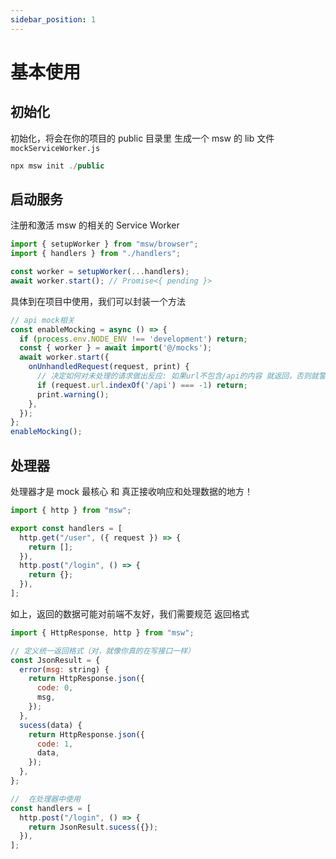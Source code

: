 ```yaml
---
sidebar_position: 1
---
```


# 基本使用

## 初始化

初始化，将会在你的项目的 public 目录里 生成一个 msw 的 lib 文件 `mockServiceWorker.js`

```js
npx msw init ./public
```

## 启动服务

注册和激活 msw 的相关的 Service Worker

```js
import { setupWorker } from "msw/browser";
import { handlers } from "./handlers";

const worker = setupWorker(...handlers);
await worker.start(); // Promise<{ pending }>
```


具体到在项目中使用，我们可以封装一个方法
```js
// api mock相关
const enableMocking = async () => {
  if (process.env.NODE_ENV !== 'development') return;
  const { worker } = await import('@/mocks');
  await worker.start({
    onUnhandledRequest(request, print) {
      // 决定如何对未处理的请求做出反应: 如果url不包含/api的内容 就返回，否则就警告
      if (request.url.indexOf('/api') === -1) return;
      print.warning();
    },
  });
};
enableMocking();
```

## 处理器

处理器才是 mock 最核心 和 真正接收响应和处理数据的地方！

```js
import { http } from "msw";

export const handlers = [
  http.get("/user", ({ request }) => {
    return [];
  }),
  http.post("/login", () => {
    return {};
  }),
];
```

如上，返回的数据可能对前端不友好，我们需要规范 返回格式

```js
import { HttpResponse, http } from "msw";

// 定义统一返回格式（对，就像你真的在写接口一样）
const JsonResult = {
  error(msg: string) {
    return HttpResponse.json({
      code: 0,
      msg,
    });
  },
  sucess(data) {
    return HttpResponse.json({
      code: 1,
      data,
    });
  },
};

//  在处理器中使用
const handlers = [
  http.post("/login", () => {
    return JsonResult.sucess({});
  }),
];
```


